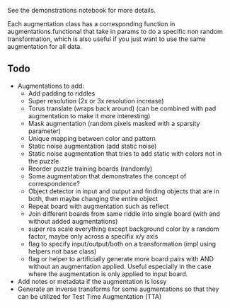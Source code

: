 See the demonstrations notebook for more details.

Each augmentation class has a corresponding function in augmentations.functional that take in params to do a specific non random transformation, which is also useful if you just want to use the same augmentation for all data.

## Todo
* Augmentations to add:
    - Add padding to riddles
    - Super resolution (2x or 3x resolution increase)
    - Torus translate (wraps back around) (can be combined with pad augmentation to make it more interesting)
    - Mask augmentation (random pixels masked with a sparsity parameter)
    - Unique mapping between color and pattern
    - Static noise augmentation (add static noise)
    - Static noise augmentation that tries to add static with colors not in the puzzle 
    - Reorder puzzle training boards (randomly)
    - Some  augmentation that demonstrates the concept of correspondence?
    - Object detector in input and output and finding objects that are in both, then maybe changing the entire object 
    - Repeat board with augmentation such as reflect
    - Join different boards from same riddle into single board (with and without added augmentations)
    - super res scale everything except background color by a random factor, maybe only across a specifix x/y axis
    - flag to specify input/output/both on a transformation (impl using helpers not base class)
    - flag or helper to artificially generate more board pairs with AND without an augmentation applied. Useful especially in the case where the augmentation is only applied to input board.
* Add notes or metadata if the augmentation is lossy
* Generate an inverse transforms for some augmentations so that they can be utilized for Test Time Augmentation (TTA)
